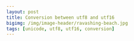 ```yaml
---
layout: post
title: Conversion between utf8 and utf16
bigimg: /img/image-header/ravashing-beach.jpg
tags: [unicode, utf8, utf16, conversion]
---
```


